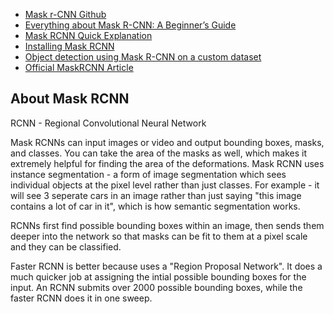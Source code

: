 - [Mask r-CNN Github](https://github.com/matterport/Mask_RCNN)
- [Everything about Mask R-CNN: A Beginner’s Guide](https://viso.ai/deep-learning/mask-r-cnn/)
- [Mask RCNN Quick Explanation](https://medium.com/@tibastar/mask-r-cnn-d69aa596761f)
- [Installing Mask RCNN](https://www.youtube.com/watch?v=GSDbfGsxruA)
- [Object detection using Mask R-CNN on a custom dataset](https://towardsdatascience.com/object-detection-using-mask-r-cnn-on-a-custom-dataset-4f79ab692f6d)
- [Official MaskRCNN Article](https://engineering.matterport.com/splash-of-color-instance-segmentation-with-mask-r-cnn-and-tensorflow-7c761e238b46)

## About Mask RCNN
RCNN - Regional Convolutional Neural Network

Mask RCNNs can input images or video and output bounding boxes, masks, and classes. You can take the area of the masks as well, which makes it extremely helpful for finding the area of the deformations.
Mask RCNN uses instance segmentation -  a form of image segmentation which sees individual objects at the pixel level rather than just classes. For example - it will see 3 seperate cars in an image rather than just saying "this image contains a lot of car in it", which is how semantic segmentation works.

RCNNs first find possible bounding boxes within an image, then sends them deeper into the network so that masks can be fit to them at a pixel scale and they can be classified.

Faster RCNN is better because uses a "Region Proposal Network". It does a much quicker job at assigning the intial possible bounding boxes for the input. An RCNN submits over 2000 possible bounding boxes, while the faster RCNN does it in one sweep.
